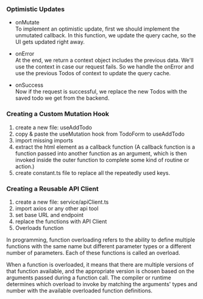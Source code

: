 ### Optimistic Updates
- onMutate <br>
To implement an optimistic update, first we should implement the unmutated callback. 
In this function, we update the query cache, so the UI gets updated right away.

- onError <br>
At the end, we return a context object includes the previous data. We'll use the context in case our request fails.
So we handle the onError and use the previous Todos of context to update the query cache. 

- onSuccess <br>
Now if the request is successful, we replace the new Todos with the saved todo we get from the backend.


### Creating a Custom Mutation Hook

1. create a new file: useAddTodo
2. copy & paste the useMutation hook from TodoForm to useAddTodo
3. import missing imports
4. extract the html element as a callback function (A callback function is a function passed into another function as an argument, which is then invoked inside the outer function to complete some kind of routine or action.)
5. create constant.ts file to replace all the repeatedly used keys.

### Creating a Reusable API Client

1. create a new file: service/apiClient.ts
2. import axios or any other api tool
3. set base URL and endpoint
4. replace the functions with API Client
5. Overloads function

In programming, function overloading refers to the ability to define multiple functions with the same name but different parameter types or a different number of parameters. Each of these functions is called an overload.

When a function is overloaded, it means that there are multiple versions of that function available, and the appropriate version is chosen based on the arguments passed during a function call. The compiler or runtime determines which overload to invoke by matching the arguments' types and number with the available overloaded function definitions.
